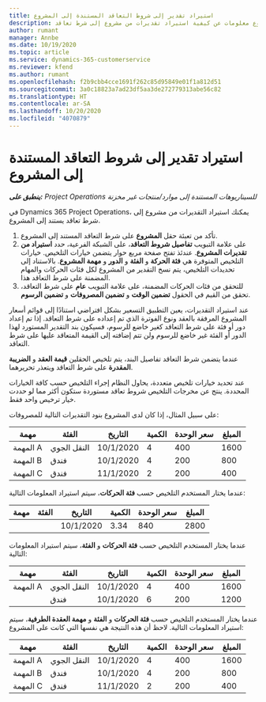 ```yaml
---
title: استيراد تقدير إلى شروط التعاقد المستندة إلى المشروع
description: يقدم هذا الموضوع معلومات عن كيفية استيراد تقديرات من مشروع إلى شرط تعاقد.
author: rumant
manager: Annbe
ms.date: 10/19/2020
ms.topic: article
ms.service: dynamics-365-customerservice
ms.reviewer: kfend
ms.author: rumant
ms.openlocfilehash: f2b9cbb4cce1691f262c85d95849e01f1a812d51
ms.sourcegitcommit: 3a0c18823a7ad23df5aa3de272779313abe56c82
ms.translationtype: HT
ms.contentlocale: ar-SA
ms.lasthandoff: 10/20/2020
ms.locfileid: "4070879"
---
```

# <a name="import-an-estimate-to-a-project-based-contract-line"></a>استيراد تقدير إلى شروط التعاقد المستندة إلى المشروع

_**ينطبق على:** Project Operations للسيناريوهات المستندة إلى موارد/منتجات غير مخزنة‬_

في Dynamics 365 Project Operations، يمكنك استيراد التقديرات من مشروع إلى شرط تعاقد يستند إلى المشروع.

1. تأكد من تعبئة حقل **المشروع** على شرط التعاقد المستند إلى المشروع.
2. على علامة التبويب **تفاصيل شروط التعاقد**، على الشبكة الفرعية، حدد **استيراد من تقديرات المشروع**. عندئذ تفتح صفحة مربع حوار يتضمن خيارات التلخيص. خيارات التلخيص المتوفرة هي **فئة الحركة** و **الفئة** و **الدور** و **مهمة المشروع**. بالاستناد إلى تحديدات التلخيص، يتم نسخ التقدير من المشروع لكل فئات الحركات والمهام المضمنة على شرط التعاقد هذا. 
3. للتحقق من فئات الحركات المضمنة، على علامة التبويب **عام** على شرط التعاقد، تحقق من القيم في الحقول **تضمين الوقت** و **تضمين المصروفات** و **تضمين الرسوم**.

عند استيراد التقديرات، يعين التطبيق التسعير بشكل افتراضي استنادًا إلى قوائم أسعار المشروع المرفقة بالعقد ونوع الفوترة الذي تم إعداده على شرط التعاقد. إذا تم إعداد دور أو فئة على شرط التعاقد كغير خاضع للرسوم، فسيكون بند التقدير المستورد لهذا الدور أو الفئة غير خاضع للرسوم ولن تتم إضافته إلى القيمة المتعاقد عليها على شرط التعاقد.

عندما يتضمن شرط التعاقد تفاصيل البند، يتم تلخيص الحقلين **قيمة العقد** و **الضريبة المقدرة** على شرط التعاقد ويتعذر تحريرهما.

عند تحديد خيارات تلخيص متعددة، يحاول النظام إجراء التلخيص حسب كافة الخيارات المحددة. ينتج عن مخرجات التلخيص شروط تعاقد مستوردة ستكون أكثر مما لو حددت خيار ترخيص واحد فقط.

على سبيل المثال، إذا كان لدى المشروع بنود التقديرات التالية للمصروفات:

| مهمة | الفئة | التاريخ‬ | الكمية | سعر الوحدة | المبلغ |
| --- | --- | --- | --- | --- | --- |
| المهمة A | النقل الجوي | 10/1/2020 | 4 | 400 | 1600 |
| المهمة B | فندق | 10/1/2020 | 4 | 200 | 800 |
| المهمة C | فندق | 11/1/2020 | 2 | 200 | 400 |

عندما يختار المستخدم التلخيص حسب **فئة الحركات**، سيتم استيراد المعلومات التالية:

| مهمة | الفئة | التاريخ‬ | الكمية | سعر الوحدة | المبلغ |
| --- | --- | --- | --- | --- | --- |
| &nbsp;  | &nbsp;  | 10/1/2020 | 3.34 | 840 | 2800 |

عندما يختار المستخدم التلخيص حسب **فئة الحركات** و **الفئة**، سيتم استيراد المعلومات التالية:

| مهمة | الفئة | التاريخ‬ | الكمية | سعر الوحدة | المبلغ |
| --- | --- | --- | --- | --- | --- |
| المهمة A | النقل الجوي | 10/1/2020 | 4 | 400 | 1600 |
| &nbsp;  | فندق | 10/1/2020 | 6 | 200 | 1200 |

عندما يختار المستخدم التلخيص حسب **فئة الحركات** و **الفئة** و **مهمة العقدة الطرفية**، سيتم استيراد المعلومات التالية. لاحظ أن هذه النتيجة هي نفسها التي كانت على المشروع:

| مهمة | الفئة | التاريخ‬ | الكمية | سعر الوحدة | المبلغ |
| --- | --- | --- | --- | --- | --- |
| المهمة A | النقل الجوي | 10/1/2020 | 4 | 400 | 1600 |
| المهمة B | فندق | 10/1/2020 | 4 | 200 | 800 |
| المهمة C | فندق | 11/1/2020 | 2 | 200 | 400 |
